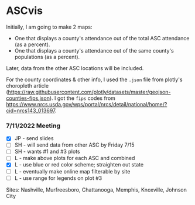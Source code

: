 # ASCvis
Initially, I am going to make 2 maps:
- One that displays a county's attendance out of the total ASC attendance (as a percent).
- One that displays a county's attendance out of the same county's populations (as a percent).

Later, data from the other ASC locations will be included.

For the county coordinates & other info, I used the `.json` file from plotly's choropleth article (https://raw.githubusercontent.com/plotly/datasets/master/geojson-counties-fips.json). I got the `fips` codes from https://www.nrcs.usda.gov/wps/portal/nrcs/detail/national/home/?cid=nrcs143_013697.

### 7/11/2022 Meeting

- [x] JP - send slides
- [ ] SH - will send data from other ASC by Friday 7/15
- [ ] SH - wants #1 and #3 plots
- [ ] L - make above plots for each ASC and combined
- [X] L - use blue or red color scheme; straighten out state
- [ ] L - eventually make online map filterable by site
- [ ] L - use range for legends on plot #3

Sites: Nashville, Murfreesboro, Chattanooga, Memphis, Knoxville, Johnson City


